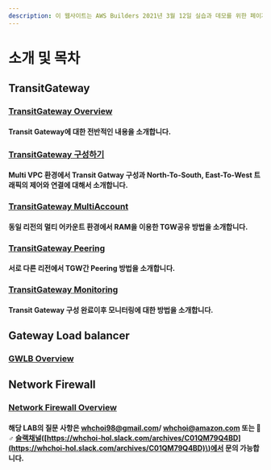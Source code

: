 ```yaml
---
description: 이 웹사이트는 AWS Builders 2021년 3월 12일 실습과 데모를 위한 페이지 입니다.
---
```


# 소개 및 목차

## TransitGateway

### [TransitGateway Overview](transitgateway-overview.md)

#### Transit Gateway에 대한 전반적인 내용을 소개합니다.

### [TransitGateway 구성하기](transitgateway-basic.md)

#### Multi VPC 환경에서 Transit Gatway 구성과 North-To-South, East-To-West 트래픽의 제어와 연결에 대해서 소개합니다.

### [TransitGateway MultiAccount](transitgateway-multiaccount.md)

#### 동일 리전의 멀티 어카운트 환경에서 RAM을 이용한 TGW공유 방법을  소개합니다.

### [TransitGateway Peering](transitgateway-multiaccount.md)

#### 서로 다른 리전에서 TGW간 Peering 방법을 소개합니다.

### [TransitGateway Monitoring](transitgateway-monitoring.md)

#### Transit Gateway 구성 완료이후 모니터링에 대한 방법을 소개합니다.

## Gateway Load balancer

### [GWLB Overview](gateway-loadbalancer/gwlb-overview.md)



## Network Firewall

### [Network Firewall Overview](network-firewall/nwfw-overview.md)



#### 해당 LAB의 질문 사항은 whchoi98@gmail.com/ whchoi@amazon.com 또는 🙋♂ [슬랙채널](https://whchoi-hol.slack.com/archives/C01QM79Q4BD)\([https://whchoi-hol.slack.com/archives/C01QM79Q4BD](https://whchoi-hol.slack.com/archives/C01QM79Q4BD)\)에서 문의 가능합니다. 

#### 



